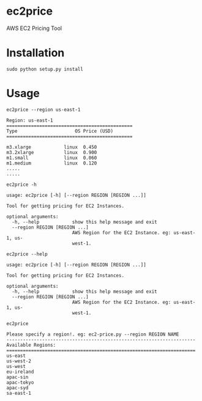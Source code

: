 ec2price
===============
AWS EC2 Pricing Tool

# Installation
```sudo python setup.py install```

# Usage
```ec2price --region us-east-1```
```
Region: us-east-1
==============================================
Type	                 OS	Price (USD)
==============================================

m3.xlarge	         linux	0.450
m3.2xlarge	         linux	0.900
m1.small	         linux	0.060
m1.medium	         linux	0.120
.....
.....
```

```ec2price -h```
```
usage: ec2price [-h] [--region REGION [REGION ...]]

Tool for getting pricing for EC2 Instances.

optional arguments:
  -h, --help            show this help message and exit
  --region REGION [REGION ...]
                        AWS Region for the EC2 Instance. eg: us-east-1, us-
                        west-1.
```

```ec2price --help```
```
usage: ec2price [-h] [--region REGION [REGION ...]]

Tool for getting pricing for EC2 Instances.

optional arguments:
  -h, --help            show this help message and exit
  --region REGION [REGION ...]
                        AWS Region for the EC2 Instance. eg: us-east-1, us-
                        west-1.
```
```ec2price ```
```
Please specify a region!. eg: ec2-price.py --region REGION NAME
---------------------------------------------------------------------
Available Regions:
=====================================================================
us-east
us-west-2
us-west
eu-ireland
apac-sin
apac-tokyo
apac-syd
sa-east-1
```
